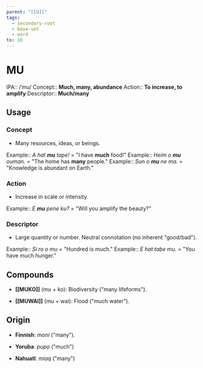 ```yaml
---
parent: "[[U]]"
tags:
  - secondary-root
  - base-set
  - word
to: 10
---
```


# MU

IPA::					/ˈmu/ 
Concept::			**Much, many, abundance**
Action::			**To increase, to amplify**
Descriptor::		**Much/many**

## Usage
### Concept
 * Many resources, ideas, or beings.

Example:: *A hat **mu** tape!* = "I have **much** food!" 
Example:: *Heim o **mu** ouman.* = "The home has **many** people."
Example:: *Sun o **mu** ne ma.* = "Knowledge is abundant on Earth."
### Action
* Increase in scale or intensity.

Example:: *E **mu** pene ku?* = "Will you amplify the beauty?"

### Descriptor
* Large quantity or number. Neutral connotation (no inherent "good/bad").

Example:: *Si ro o mu* = "Hundred is much."
Example:: *E hat tabe mu.* = "You have much hunger."

## Compounds

- **[[MUKO]]** (mu + ko): Biodiversity ("many lifeforms").

- **[[MUWAI]]** (mu + wai): Flood ("much water").

## Origin

 - **Finnish**: _moni_ ("many").

 - **Yoruba**: _pupọ_ ("much")    

 * **Nahuatl**: _miaq_ ("many")
